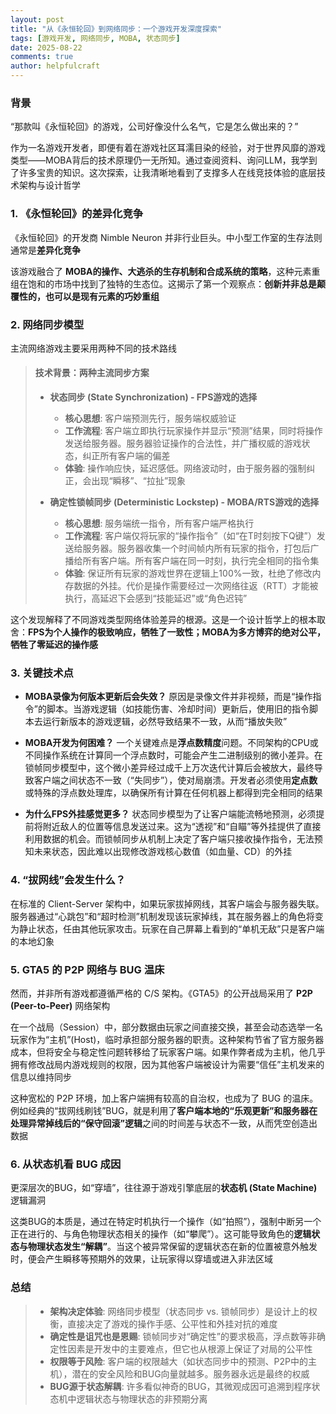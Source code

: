 ```yaml
---
layout: post
title: "从《永恒轮回》到网络同步：一个游戏开发深度探索"
tags: [游戏开发, 网络同步, MOBA, 状态同步]
date: 2025-08-22
comments: true
author: helpfulcraft
---
```


### 背景

“那款叫《永恒轮回》的游戏，公司好像没什么名气，它是怎么做出来的？”

作为一名游戏开发者，即便有着在游戏社区耳濡目染的经验，对于世界风靡的游戏类型——MOBA背后的技术原理仍一无所知。通过查阅资料、询问LLM，我学到了许多宝贵的知识。这次探索，让我清晰地看到了支撑多人在线竞技体验的底层技术架构与设计哲学


### 1. 《永恒轮回》的差异化竞争

《永恒轮回》的开发商 Nimble Neuron 并非行业巨头。中小型工作室的生存法则通常是**差异化竞争**

该游戏融合了 **MOBA的操作、大逃杀的生存机制和合成系统的策略**，这种元素重组在饱和的市场中找到了独特的生态位。这揭示了第一个观察点：**创新并非总是颠覆性的，也可以是现有元素的巧妙重组**

### 2. 网络同步模型

主流网络游戏主要采用两种不同的技术路线

> #### 技术背景：两种主流同步方案
> 
> *   **状态同步 (State Synchronization) - FPS游戏的选择**
>     *   **核心思想**: 客户端预测先行，服务端权威验证
>     *   **工作流程**: 客户端立即执行玩家操作并显示“预测”结果，同时将操作发送给服务器。服务器验证操作的合法性，并广播权威的游戏状态，纠正所有客户端的偏差
>     *   **体验**: 操作响应快，延迟感低。网络波动时，由于服务器的强制纠正，会出现“瞬移”、“拉扯”现象
> 
> *   **确定性锁帧同步 (Deterministic Lockstep) - MOBA/RTS游戏的选择**
>     *   **核心思想**: 服务端统一指令，所有客户端严格执行
>     *   **工作流程**: 客户端仅将玩家的“操作指令”（如“在T时刻按下Q键”）发送给服务器。服务器收集一个时间帧内所有玩家的指令，打包后广播给所有客户端。所有客户端在同一时刻，执行完全相同的指令集
>     *   **体验**: 保证所有玩家的游戏世界在逻辑上100%一致，杜绝了修改内存数据的外挂。代价是操作需要经过一次网络往返（RTT）才能被执行，高延迟下会感到“技能延迟”或“角色迟钝”

这个发现解释了不同游戏类型网络体验差异的根源。这是一个设计哲学上的根本取舍：**FPS为个人操作的极致响应，牺牲了一致性；MOBA为多方博弈的绝对公平，牺牲了零延迟的操作感**

### 3. 关键技术点

*   **MOBA录像为何版本更新后会失效？**
    原因是录像文件并非视频，而是“操作指令”的脚本。当游戏逻辑（如技能伤害、冷却时间）更新后，使用旧的指令脚本去运行新版本的游戏逻辑，必然导致结果不一致，从而“播放失败”

*   **MOBA开发为何困难？**
    一个关键难点是**浮点数精度**问题。不同架构的CPU或不同操作系统在计算同一个浮点数时，可能会产生二进制级别的微小差异。在锁帧同步模型中，这个微小差异经过成千上万次迭代计算后会被放大，最终导致客户端之间状态不一致（“失同步”），使对局崩溃。开发者必须使用**定点数**或特殊的浮点数处理库，以确保所有计算在任何机器上都得到完全相同的结果

*   **为什么FPS外挂感觉更多？**
    状态同步模型为了让客户端能流畅地预测，必须提前将附近敌人的位置等信息发送过来。这为“透视”和“自瞄”等外挂提供了直接利用数据的机会。而锁帧同步从机制上决定了客户端只接收操作指令，无法预知未来状态，因此难以出现修改游戏核心数值（如血量、CD）的外挂

### 4. “拔网线”会发生什么？

在标准的 Client-Server 架构中，如果玩家拔掉网线，其客户端会与服务器失联。服务器通过“心跳包”和“超时检测”机制发现该玩家掉线，其在服务器上的角色将变为静止状态，任由其他玩家攻击。玩家在自己屏幕上看到的“单机无敌”只是客户端的本地幻象

### 5. GTA5 的 P2P 网络与 BUG 温床

然而，并非所有游戏都遵循严格的 C/S 架构。《GTA5》的公开战局采用了 **P2P (Peer-to-Peer)** 网络架构

在一个战局（Session）中，部分数据由玩家之间直接交换，甚至会动态选举一名玩家作为“主机”(Host)，临时承担部分服务器的职责。这种架构节省了官方服务器成本，但将安全与稳定性问题转移给了玩家客户端。如果作弊者成为主机，他几乎拥有修改战局内游戏规则的权限，因为其他客户端被设计为需要“信任”主机发来的信息以维持同步

这种宽松的 P2P 环境，加上客户端拥有较高的自治权，也成为了 BUG 的温床。例如经典的“拔网线刷钱”BUG，就是利用了**客户端本地的“乐观更新”和服务器在处理异常掉线后的“保守回滚”逻辑**之间的时间差与状态不一致，从而凭空创造出数据

### 6. 从状态机看 BUG 成因

更深层次的BUG，如“穿墙”，往往源于游戏引擎底层的**状态机 (State Machine)** 逻辑漏洞

这类BUG的本质是，通过在特定时机执行一个操作（如“拍照”），强制中断另一个正在进行的、与角色物理状态相关的操作（如“攀爬”）。这可能导致角色的**逻辑状态与物理状态发生“解耦”**。当这个被异常保留的逻辑状态在新的位置被意外触发时，便会产生瞬移等预期外的效果，让玩家得以穿墙或进入非法区域

### 总结

> *   **架构决定体验**: 网络同步模型（状态同步 vs. 锁帧同步）是设计上的权衡，直接决定了游戏的操作手感、公平性和外挂对抗的难度
> *   **确定性是诅咒也是恩赐**: 锁帧同步对“确定性”的要求极高，浮点数等非确定性因素是开发中的主要难点，但它也从根源上保证了对局的公平性
> *   **权限等于风险**: 客户端的权限越大（如状态同步中的预测、P2P中的主机），潜在的安全风险和BUG向量就越多。服务器永远是最终的权威
> *   **BUG源于状态解耦**: 许多看似神奇的BUG，其微观成因可追溯到程序状态机中逻辑状态与物理状态的非预期分离
